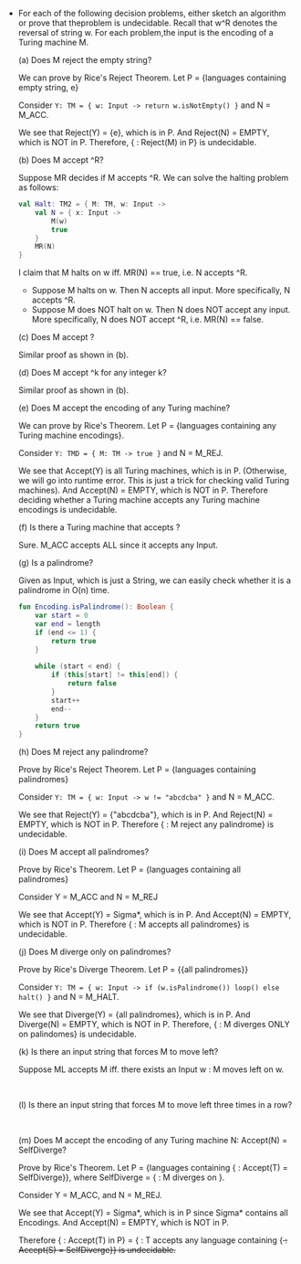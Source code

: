 - For each of the following decision problems, either sketch an algorithm or prove that theproblem is undecidable. Recall that w^R denotes the reversal of string w. For each problem,the input is the encoding <M> of a Turing machine M.

	(a) Does M reject the empty string?

	We can prove by Rice's Reject Theorem. Let P = {languages containing empty string, e}

	Consider `Y: TM = { w: Input -> return w.isNotEmpty() }` and N = M_ACC.

	We see that Reject(Y) = {e}, which is in P. And Reject(N) = EMPTY, which is NOT in P. Therefore, {<M> : Reject(M) in P} is undecidable. 

	(b) Does M accept <M>^R?

	Suppose MR decides if M accepts <M>^R. We can solve the halting problem as follows:

	```kotlin
	val Halt: TM2 = { M: TM, w: Input ->
		val N = { x: Input ->
	  		M(w)
	        true
	    }
	    MR(N)
	}
	```

	I claim that M halts on w iff. MR(N) == true, i.e. N accepts <N>^R.

	- Suppose M halts on w. Then N accepts all input. More specifically, N accepts <N>^R.
	- Suppose M does NOT halt on w. Then N does NOT accept any input. More specifically, N does NOT accept <N>^R, i.e. MR(N) == false.

	(c) Does M accept <M><M>?

	Similar proof as shown in (b).

	(d) Does M accept <M>^k for any integer k?

	Similar proof as shown in (b).

	(e) Does M accept the encoding of any Turing machine?

	We can prove by Rice's Theorem. Let P = {languages containing any Turing machine encodings}.

	Consider `Y: TMD = { M: TM -> true }` and N = M_REJ.

	We see that Accept(Y) is all Turing machines, which is in P. (Otherwise, we will go into runtime error. This is just a trick for checking valid Turing machines). And Accept(N) = EMPTY, which is NOT in P. Therefore deciding whether a Turing machine accepts any Turing machine encodings is undecidable.

	(f) Is there a Turing machine that accepts <M>?

	Sure. M_ACC accepts ALL <M> since it accepts any Input.

	(g) Is <M> a palindrome?

	Given <M> as Input, which is just a String, we can easily check whether it is a palindrome in O(n) time.

	```kotlin
	fun Encoding.isPalindrome(): Boolean {
	    var start = 0
	    var end = length
	    if (end <= 1) {
	        return true
	    }
	    
	    while (start < end) {
	        if (this[start] != this[end]) {
	            return false
	        }
	        start++
	        end--
	    }
	    return true
	}
	```

	(h) Does M reject any palindrome?

	Prove by Rice's Reject Theorem. Let P = {languages containing palindromes}

	Consider `Y: TM = { w: Input -> w != "abcdcba" }` and N = M_ACC.

	We see that Reject(Y) = {"abcdcba"}, which is in P. And Reject(N) = EMPTY, which is NOT in P. Therefore {<M> : M reject any palindrome} is undecidable. 

	(i) Does M accept all palindromes?

	Prove by Rice's Theorem. Let P = {languages containing all palindromes}

	Consider Y = M_ACC and N = M_REJ

	We see that Accept(Y) = Sigma*, which is in P. And Accept(N) = EMPTY, which is NOT in P. Therefore {<M> : M accepts all palindromes} is undecidable.

	(j) Does M diverge only on palindromes?

	Prove by Rice's Diverge Theorem. Let P = {{all palindromes}}

	Consider `Y: TM = { w: Input -> if (w.isPalindrome()) loop() else halt() }` and N = M_HALT.

	We see that Diverge(Y) = {all palindromes}, which is in P. And Diverge(N) = EMPTY, which is NOT in P. Therefore, {<M> : M diverges ONLY on palindomes} is undecidable.

	(k) Is there an input string that forces M to move left?

	Suppose ML accepts M iff. there exists an Input w : M moves left on w.

	​

	(l) Is there an input string that forces M to move left three times in a row?

	​

	(m) Does M accept the encoding of any Turing machine N: Accept(N) = SelfDiverge?

	Prove by Rice's Theorem. Let P = {languages containing {<T> : Accept(T) = SelfDiverge}}, where SelfDiverge = {<M> : M diverges on <M>}.

	Consider Y = M_ACC, and N = M_REJ.

	We see that Accept(Y) = Sigma*, which is in P since Sigma* contains all Encodings. And Accept(N) = EMPTY, which is NOT in P.

	Therefore {<T> : Accept(T) in P} = {<T> : T accepts any language containing {<S> : Accept(S) = SelfDiverge}} is undecidable.
